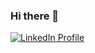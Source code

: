 ### Hi there 👋

<a href="www.linkedin.com/in/akshay-lilani">
  <img src="linkedin-logo.png" alt="LinkedIn Profile">
</a>

<!--
**AkshaykumarLilani/AkshaykumarLilani** is a ✨ _special_ ✨ repository because its `README.md` (this file) appears on your GitHub profile.

Here are some ideas to get you started:

- 🔭 I’m currently working on ...
- 🌱 I’m currently learning ...
- 👯 I’m looking to collaborate on ...
- 🤔 I’m looking for help with ...
- 💬 Ask me about ...
- 📫 How to reach me: ...
- 😄 Pronouns: ...
- ⚡ Fun fact: ...
-->
